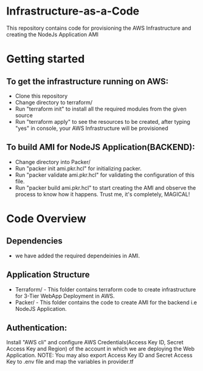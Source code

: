 # Infrastructure-as-a-Code

This repository contains code for provisioning the AWS Infrastructure and creating the NodeJs Application AMI

# Getting started
## To get the infrastructure running on AWS:
- Clone this repository
- Change directory to terraform/
- Run "terraform init" to install all the required modules from the given source
- Run "terraform apply" to see the resources to be created, after typing "yes" in console, your AWS Infrastructure will be provisioned


## To build AMI for NodeJS Application(BACKEND):
- Change directory into Packer/
- Run "packer init ami.pkr.hcl" for initializing packer.
- Run "packer validate ami.pkr.hcl" for validating the configuration of this file.
- Run "packer build ami.pkr.hcl" to start creating the AMI and observe the process to know how it happens. Trust me, it's completely, MAGICAL!

# Code Overview
## Dependencies
- we have added the required dependeinies in AMI.

## Application Structure
- Terraform/ - This folder contains terraform code to create infrastructure for 3-Tier WebApp Deployment in AWS.
- Packer/ - This folder contains the code to create AMI for the backend i.e NodeJS Application.

## Authentication:
Install "AWS cli" and configure AWS Credentials(Access Key ID, Secret Access Key and Region) of the account in which we are deploying the Web Application.
NOTE: You may also export Access Key ID and Secret Access Key to .env file and map the variables in provider.tf
